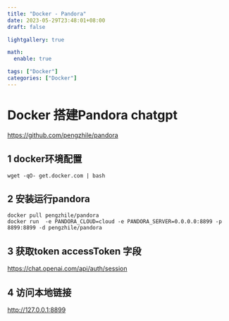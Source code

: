 ```yaml
---
title: "Docker - Pandora"
date: 2023-05-29T23:48:01+08:00
draft: false

lightgallery: true

math:
  enable: true

tags: ["Docker"]
categories: ["Docker"]
---
```


# Docker 搭建Pandora chatgpt
<https://github.com/pengzhile/pandora>

## 1 docker环境配置

```
wget -qO- get.docker.com | bash
```

## 2 安装运行pandora
```
docker pull pengzhile/pandora
docker run  -e PANDORA_CLOUD=cloud -e PANDORA_SERVER=0.0.0.0:8899 -p 8899:8899 -d pengzhile/pandora
```

## 3 获取token accessToken 字段
<https://chat.openai.com/api/auth/session>

## 4 访问本地链接
<http://127.0.0.1:8899>
